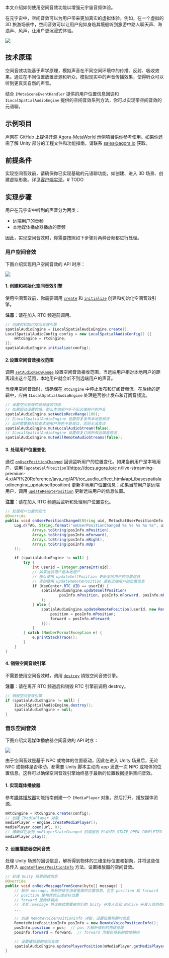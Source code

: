 本文介绍如何使用空间音效功能以增强元宇宙音频体验。

在元宇宙中，空间音效可以为用户带来更加真实的虚拟体验。例如，在一个虚拟的 3D 旅游场景中，空间音效可以让用户宛如身临其境般听到旅游中路人聊天声、海浪声、风声，让用户更沉浸式体验。

![](https://web-cdn.agora.io/docs-files/1679566933312)

## 技术原理

空间音效功能基于声学原理，模拟声音在不同空间环境中的传播、反射、吸收效果。通过在不同位置放置音源和听众，模拟现实中的声音传播效果，使得听众可以听到更真实自然的声音。


结合 `IMetaSceneEventHandler` 提供的用户位置信息回调和 `ILocalSpatialAudioEngine` 提供的空间音效系列方法，你可以实现带空间音效的元语聊。

## 示例项目

声网在 GitHub 上提供开源 [Agora-MetaWorld](https://github.com/AgoraIO-Community/Agora-MetaWorld/tree/dev_metasdk1.0) 示例项目供你参考使用。如果你还需了解 Unity 部分的工程文件和功能指南，请联系 sales@agora.io 获取。



## 前提条件


实现空间音效前，请确保你已实现基础的元语聊功能，如创建、进入 3D 场景、创建虚拟形象。详见[客户端实现](https://docs.agora.io/cn/metachat/metachat_client_android?platform=All%20Platforms)。# TODO


## 实现步骤

用户在元宇宙中听到的声音分为两类：

- 远端用户的音频
- 本地媒体播放器播放的音频

因此，实现空间音效时，你需要按照如下步骤对两种音频都进行处理。

### 用户空间音效

下图介绍实现用户空间音效的 API 时序：

![](https://web-cdn.agora.io/docs-files/1679996706613)


#### 1. 创建和初始化空间音效引擎

使用空间音效前，你需要调用 [`create`](https://docs.agora.io/cn/live-streaming-premium-4.x/API%20Reference/java_ng/v4.1.1/API/toc_audio_effect.html#api_ilocalspatialaudioengine_create) 和 [`initialize`](https://docs.agora.io/cn/live-streaming-premium-4.x/API%20Reference/java_ng/API/toc_audio_effect.html#api_ilocalspatialaudioengine_initialize) 创建和初始化空间音效引擎。

**注意**：请在加入 RTC 频道前调用。

```java
// 创建和初始化空间音效引擎
spatialAudioEngine = ILocalSpatialAudioEngine.create();
LocalSpatialAudioConfig config = new LocalSpatialAudioConfig() {{
    mRtcEngine = rtcEngine;
}};
spatialAudioEngine.initialize(config);
```


#### 2.设置空间音效接收范围

调用 [`setAudioRecvRange`](https://docs.agora.io/cn/live-streaming-premium-4.x/API%20Reference/java_ng/API/toc_audio_effect.html?platform=Android#api_ibasespatialaudioengine_setaudiorecvrange) 设置空间音效接收范围，当远端用户相对本地用户的距离超出这个范围，本地用户就会听不到远端用户的声音。

当使用空间音效时，请确保在 `RtcEngine` 中停止发布和订阅音频流。在后续的逻辑中，应由 `ILocalSpatialAudioEngine` 处理是否停止发布和订阅音频流。

```java
// 设置空间音效的音频接收范围
// 如果超过设置的值，那么本地用户听不见远端用户的声音
spatialAudioEngine.setAudioRecvRange(100);
// ILocalSpatialAudioEngine 设置恢复发布本地音频流
// 此时需要额外检查本地用户角色不是观众，否则无法发流
spatialAudioEngine.muteLocalAudioStream(false);
// ILocalSpatialAudioEngine 设置恢复订阅所有远端音频流
spatialAudioEngine.muteAllRemoteAudioStreams(false);
```


#### 3. 处理用户位置变化

通过 [`onUserPositionChanged`](https://docs.agora.io/cn/metaworld/api_ref_android?platform=All%20Platforms#onuserpositionchanged) 回调监听用户的位置变化。如果当前用户是本地用户，调用 [`updateSelfPosition`](https://docs.agora.io/c n/live-streaming-premium-4.x/API%20Reference/java_ng/API/toc_audio_effect.html#api_ibasespatialaudioengine_updateselfposition) 更新本地用户位置信息；如果当前用户是远端用户，调用 [`updateRemotePosition`](https://docs.agora.io/cn/live-streaming-premium-4.x/API%20Reference/java_ng/API/toc_audio_effect.html#api_ilocalspatialaudioengine_updateremoteposition) 更新远端用户的信息位置。

**注意**：请在加入 RTC 频道后监听和处理用户位置变化。

```java
// 处理用户位置的变化
@Override
public void onUserPositionChanged(String uid, MetachatUserPositionInfo posInfo) {
    Log.d(TAG, String.format("onUserPositionChanged %s %s %s %s %s", uid,
            Arrays.toString(posInfo.mPosition),
            Arrays.toString(posInfo.mForward),
            Arrays.toString(posInfo.mRight),
            Arrays.toString(posInfo.mUp)
    ));

    if (spatialAudioEngine != null) {
        try {
            int userId = Integer.parseInt(uid);
            // 如果当前用户是本地用户
            // 那么使用 updateSelfPosition 更新本地用户的位置信息
            // 否则使用 updateRemotePosition 更新远端用户的位置信息
            if (KeyCenter.RTC_UID == userId) {
                spatialAudioEngine.updateSelfPosition(
                        posInfo.mPosition, posInfo.mForward, posInfo.mRight, posInfo.mUp
                );
            } else {
                spatialAudioEngine.updateRemotePosition(userId, new RemoteVoicePositionInfo() {{
                    position = posInfo.mPosition;
                    forward = posInfo.mForward;
                }});
            }
        } catch (NumberFormatException e) {
            e.printStackTrace();
        }
    }
}
```

#### 4. 销毁空间音效引擎

不需要使用空间音效时，调用 [`destroy`](https://docs.agora.io/cn/live-streaming-premium-4.x/API%20Reference/java_ng/API/toc_audio_effect.html#api_ilocalspatialaudioengine_release) 销毁空间音效引擎。

**注意**：请在离开 RTC 频道后和销毁 RTC 引擎前调用 destroy。

```java
// 销毁空间音效引擎
if (spatialAudioEngine != null) {
    ILocalSpatialAudioEngine.destroy();
    spatialAudioEngine = null;
}
```


### 音乐空间音效

下图介绍实现媒体播放器空间音效的 API 时序：

![](https://web-cdn.agora.io/docs-files/1682064570710)

由于空间音效是基于 NPC 或物体的位置驱动，因此在进入 Unity 场景后，无论 NPC 或物体是否移动，都需要 Unity 脚本主动向 app 发送一次 NPC 或物体的位置信息。这样可以确保空间音效引擎始终基于最新的位置数据提供空间音效。

#### 1. 实现媒体播放器

参考[媒体播放器](https://docs.agora.io/cn/live-streaming-premium-4.x/media_player_android_ng?platform=Android)功能指南创建一个 `IMediaPlayer` 对象，然后打开、播放媒体资源。

```java
mRtcEngine = RtcEngine.create(config);
// 创建 IMediaPlayer 对象
mediaPlayer = engine.createMediaPlayer();
mediaPlayer.open(url, 0);
// 请确保在收到 onPlayerStateChanged 回调报告 PLAYER_STATE_OPEN_COMPLETED 后再调用 play
mediaPlayer.play();
```

#### 2. 设置播放器空间音效

处理 Unity 场景的回调信息，解析得到物体的三维坐标位置和朝向，并将这些信息传入 [`updatePlayerPositionInfo`](https://docs.agora.io/cn/live-streaming-premium-4.x/API%20Reference/java_ng/API/toc_audio_effect.html#api_ibasespatialaudioengine_updateplayerpositioninfo) 方法，设置播放器的空间音效。

```java
// 处理 Unity 场景回调信息
@Override
public void onRecvMessageFromScene(byte[] message) {
    // 解析 message，得到物体在场景里面的位置信息，包含 position 和 forward
    // position 是物体的三维坐标位置
    // forward 是物体朝向
    // 注意：message 协议格式需要由你们的 Unity 开发人员和 Native 开发人员协商规定
    ...

    // 创建 RemoteVoicePositionInfo 对象，设置位置和朝向信息
    RemoteVoicePositionInfo posInfo = new RemoteVoicePositionInfo();
    posInfo.position = pos;  // pos 为解析得到的物体位置
    posInfo.forward = forward;  // forward 为解析得到的物体朝向

    // 设置播放器的空间音效
    spatialAudioEngine.updatePlayerPosition(mMediaPlayer.getMediaPlayerId(), posInfo);
}
```


